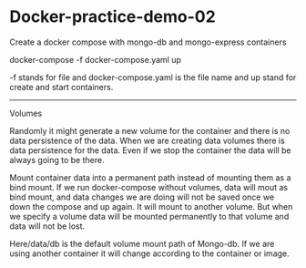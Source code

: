 # Docker-practice-demo-02
Create a docker compose with mongo-db and mongo-express containers

docker-compose -f docker-compose.yaml up

-f stands for file and docker-compose.yaml is the file name and up stand for create and start containers.

-------------------------------
Volumes

Randomly it might generate a new volume for the container and there is no data persistence of the data. When we are creating data volumes there is data persistence for the data. Even if we stop the container the data will be always going to be there.

Mount container data into a permanent path instead of mounting them as a bind mount. If we run docker-compose without volumes, data will mout as bind mount, and data changes we are doing will not be saved once we down the compose and up again. It will mount to another volume. But when we specify a volume data will be mounted permanently to that volume and data will not be lost.

Here/data/db is the default volume mount path of Mongo-db. If we are using another container it will change according to the container or image.

